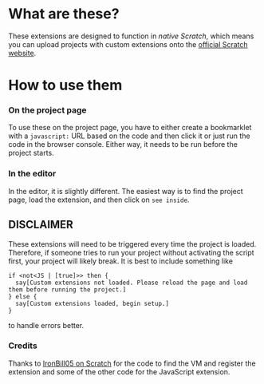 # What are these?
These extensions are designed to function in *native Scratch*, which means you can upload projects with custom extensions onto the [official Scratch website](https://scratch.mit.edu).  
# How to use them
### On the project page
To use these on the project page, you have to either create a bookmarklet with a `javascript:` URL based on the code and then click it or just run the code in the browser console. Either way, it needs to be run before the project starts.
### In the editor
In the editor, it is slightly different. The easiest way is to find the project page, load the extension, and then click on `see inside`.
## DISCLAIMER
These extensions will need to be triggered every time the project is loaded. Therefore, if someone tries to run your project without activating the script first, your project will likely break. It is best to include something like
```scratch
if <not<JS | [true]>> then {
  say[Custom extensions not loaded. Please reload the page and load them before running the project.]
} else {
  say[Custom extensions loaded, begin setup.]
}
```
to handle errors better.
### Credits
Thanks to [IronBill05 on Scratch](https://scratch.mit.edu/users/IronBill05/) for the code to find the VM and register the extension and some of the other code for the JavaScript extension.

